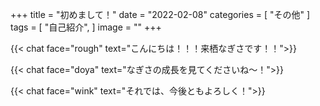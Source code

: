 +++
title = "初めまして！"
date = "2022-02-08"
categories = [
    "その他"
]
tags = [
    "自己紹介",
]
image = ""
+++


{{< chat face="rough" text="こんにちは！！！来栖なぎさです！！">}}

{{< chat face="doya" text="なぎさの成長を見てくださいね～！">}}

{{< chat face="wink" text="それでは、今後ともよろしく！">}}